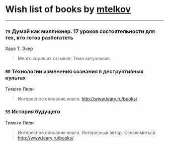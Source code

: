 # Wish list of books by [mtelkov](vk.com/mtelkov)
---

### `75` Думай как миллионер. 17 уроков состоятельности для тех, кто готов разбогатеть
Харв Т. Экер
> Много хороших отзывов. Тема актуальная.

### `60` Технологии изменения сознания в деструктивных культах
Тимоти Лири
> Интересное описание книги. http://www.leary.ru/books/

### `55` История будущего
Тимоти Лири
> Интересное описание книги. Интересный автор. Ознакомиться. http://www.leary.ru/books/

